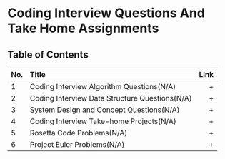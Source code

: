 
# Coding Interview Questions And Take Home Assignments
## Table of Contents

No. | Title | Link
| ------------- |:-------------| -----:|
1 | Coding Interview Algorithm Questions(N/A) | +
2 | Coding Interview Data Structure Questions(N/A) | +
3 | System Design and Concept Questions(N/A) | +
4 | Coding Interview Take-home Projects(N/A) | +
5 | Rosetta Code Problems(N/A) | +
6 | Project Euler Problems(N/A) | + 





